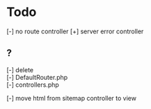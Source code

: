 # Todo

[-] no route controller
[+] server error controller  

## ?

[-] delete  
  [-] DefaultRouter.php  
  [-] controllers.php  

[-] move html from sitemap controller to view  

